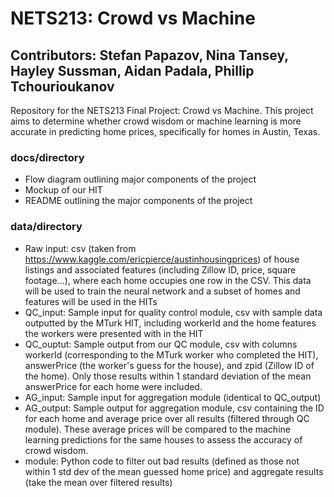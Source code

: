 # NETS213: Crowd vs Machine
## Contributors: Stefan Papazov, Nina Tansey, Hayley Sussman, Aidan Padala, Phillip Tchourioukanov
Repository for the NETS213 Final Project: Crowd vs Machine. This project aims to determine whether crowd wisdom or machine learning is more accurate in predicting home prices, specifically for homes in Austin, Texas.

### docs/directory
- Flow diagram outlining major components of the project
- Mockup of our HIT
- README outlining the major components of the project

### data/directory
- Raw input: csv (taken from https://www.kaggle.com/ericpierce/austinhousingprices) of house listings and associated features (including Zillow ID, price, square footage...), where each home occupies one row in the CSV. This data will be used to train the neural network and a subset of homes and features will be used in the HITs
- QC_input: Sample input for quality control module, csv with sample data outputted by the MTurk HIT, including workerId and the home features the workers were presented with in the HIT
- QC_ouptut: Sample output from our QC module, csv with columns workerId (corresponding to the MTurk worker who completed the HIT), answerPrice (the worker's guess for the house), and zpid (Zillow ID of the home). Only those results within 1 standard deviation of the mean answerPrice for each home were included.
- AG_input: Sample input for aggregation module (identical to QC_output)
- AG_output: Sample output for aggregation module, csv containing the ID for each home and average price over all results (filtered through QC module). These average prices will be compared to the machine learning predictions for the same houses to assess the accuracy of crowd wisdom.
- module: Python code to filter out bad results (defined as those not within 1 std dev of the mean guessed home price) and aggregate results (take the mean over filtered results)
